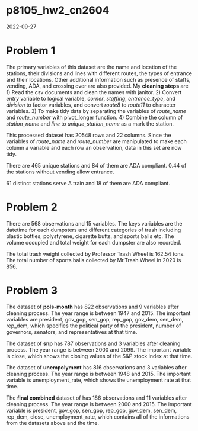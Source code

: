 p8105_hw2_cn2604
================
2022-09-27

# Problem 1

The primary variables of this dataset are the name and location of the
stations, their divisions and lines with different routes, the types of
entrance and their locations. Other additional information such as
presence of staffs, vending, ADA, and crossing over are also provided.
My **cleaning steps** are 1) Read the csv documents and clean the names
with janitor. 2) Convert *entry* variable to logical variable, *corner*,
*staffing*, *entrance_type*, and *division* to factor variables, and
convert *route8* to *route11* to character variables. 3) To make tidy
data by separating the variables of *route_name* and *route_number* with
pivot_longer function. 4) Combine the column of *station_name* and
*line* to *unique_station_name* as a mark the station.

This processed dataset has 20548 rows and 22 columns. Since the
variables of *route_name* and *route_number* are manipulated to make
each column a variable and each row an observation, data in this set are
now tidy.

There are 465 unique stations and 84 of them are ADA compliant. 0.44 of
the stations without vending allow entrance.

61 distinct stations serve A train and 18 of them are ADA compliant.

# Problem 2

There are 568 observations and 15 variables. The keys variables are the
datetime for each dumpsters and different categories of trash including
plastic bottles, polystyrene, cigarette butts, and sports balls etc. The
volume occupied and total weight for each dumpster are also recorded.

The total trash weight collected by Professor Trash Wheel is 162.54
tons. The total number of sports balls collected by Mr.Trash Wheel in
2020 is 856.

# Problem 3

The dataset of **pols-month** has 822 observations and 9 variables after
cleaning process. The year range is between 1947 and 2015. The important
variables are president, gov_gop, sen_gop, rep_gop, gov_dem, sen_dem,
rep_dem, which specifies the political party of the president, number of
governors, senators, and representatives at that time.

The dataset of **snp** has 787 observations and 3 variables after
cleaning process. The year range is between 2000 and 2099. The important
variable is close, which shows the closing values of the S&P stock index
at that time.

The dataset of **unempolyment** has 816 observations and 3 variables
after cleaning process. The year range is between 1948 and 2015. The
important variable is unemployment_rate, which shows the unemployment
rate at that time.

The **final combined** dataset of has 186 observations and 11 variables
after cleaning process. The year range is between 2000 and 2015. The
important variable is president, gov_gop, sen_gop, rep_gop, gov_dem,
sen_dem, rep_dem, close, unemployment_rate, which contains all of the
informations from the datasets above and the time.
